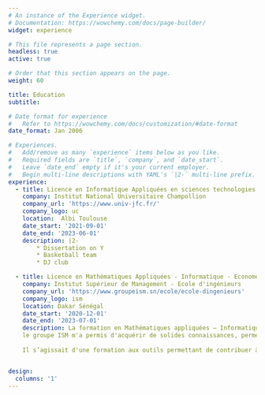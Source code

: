 ```yaml
---
# An instance of the Experience widget.
# Documentation: https://wowchemy.com/docs/page-builder/
widget: experience

# This file represents a page section.
headless: true
active: true

# Order that this section appears on the page.
weight: 60

title: Education
subtitle:

# Date format for experience
#   Refer to https://wowchemy.com/docs/customization/#date-format
date_format: Jan 2006

# Experiences.
#   Add/remove as many `experience` items below as you like.
#   Required fields are `title`, `company`, and `date_start`.
#   Leave `date_end` empty if it's your current employer.
#   Begin multi-line descriptions with YAML's `|2-` multi-line prefix.
experience:
  - title: Licence en Informatique Appliquées en sciences technologies et santé
    company: Institut National Universitaire Champollion
    company_url: 'https://www.univ-jfc.fr/'
    company_logo: uc
    location:  Albi Toulouse
    date_start: '2021-09-01'
    date_end: '2023-06-01'
    description: |2-
        * Dissertation on Y
        * Basketball team
        * DJ club

  - title: Licence en Mathématiques Appliquées - Informatique - Econométrie
    company: Institut Supérieur de Management - Ecole d'ingénieurs
    company_url: 'https://www.groupeism.sn/ecole/ecole-dingenieurs'
    company_logo: ism
    location: Dakar Sénégal
    date_start: '2020-12-01'
    date_end: '2023-07-01'
    description: La formation en Mathématiques appliquées – Informatique et Économétrie proposé par
    le groupe ISM m'a permis d'acquérir de solides connaissances, permettant d'analyser les situations économiques en s'appuyant sur des outils mathématiques.
    
    Il s’agissait d'une formation aux outils permettant de contribuer à la prise de décisions, à la préconisation de solutions et d’axes d’amélioration et à la prévision dans l’organisation. Cela par la maîtrise de la gestion des données, de la démarche mathématique et statistique, et des outils de l’analyse économique. Cette formation m'a également permis d'acquérir des compétences scientifiques en mathématiques appliquées aux sciences de gestion de l’entreprise moderne mais aussi en économie et en informatique.


design:
  columns: '1'
---
```

